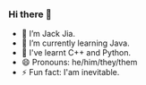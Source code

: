 ### Hi there 👋

- 🔭 I’m Jack Jia.
- 🌱 I’m currently learning Java.
- 👯 I've learnt C++ and Python.
- 😄 Pronouns: he/him/they/them
- ⚡ Fun fact: I'am inevitable.
